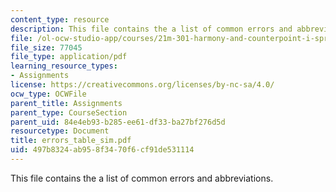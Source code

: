 ```yaml
---
content_type: resource
description: This file contains the a list of common errors and abbreviations.
file: /ol-ocw-studio-app/courses/21m-301-harmony-and-counterpoint-i-spring-2005/497b8324ab958f3470f6cf91de531114_errors_table_sim.pdf
file_size: 77045
file_type: application/pdf
learning_resource_types:
- Assignments
license: https://creativecommons.org/licenses/by-nc-sa/4.0/
ocw_type: OCWFile
parent_title: Assignments
parent_type: CourseSection
parent_uid: 84e4eb93-b285-ee61-df33-ba27bf276d5d
resourcetype: Document
title: errors_table_sim.pdf
uid: 497b8324-ab95-8f34-70f6-cf91de531114
---
```

This file contains the a list of common errors and abbreviations.